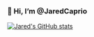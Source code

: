 ### 👋 Hi, I’m @JaredCaprio


[![Jared's GitHub stats](https://github-readme-stats.vercel.app/api?username=jaredcaprio)](https://github.com/jaredcaprio/github-readme-stats)


<!---
JaredCaprio/JaredCaprio is a ✨ special ✨ repository because its `README.md` (this file) appears on your GitHub profile.
You can click the Preview link to take a look at your changes.
--->
